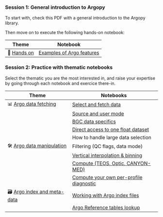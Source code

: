 
### Session 1: General introduction to Argopy

To start with, check this PDF with a general introduction to the Argopy library.

Then move on to execute the following hands-on notebook:

| Theme                             | Notebook                                                                       | 
|-----------------------------------|--------------------------------------------------------------------------------|
| 🚀 [Hands on](./hands-on) | [Examples of Argo features](./hands-on/argopy-getting-started.ipynb) |

### Session 2: Practice with thematic notebooks

Select the thematic you are the most interested in, and raise your expertise by going through each notebook and exercice there-in.

| Theme                                                            | Notebooks                                                                                            |
|------------------------------------------------------------------|------------------------------------------------------------------------------------------------------|
| 📊 [Argo data fetching](./argo-data-fetching)          | [Select and fetch data](./argo-data-fetching/select-and-fetch-data.ipynb)                            |
|                                                                  | [Source and user mode](./argo-data-fetching/fetching-options.ipynb)                                  |
|                                                                  | [BGC data specifics](./argo-data-fetching/bgc-specifics.ipynb)                                       |
|                                                                  | [Direct access to one float dataset](./argo-data-fetching/direct-access-to-float-dataset.ipynb)      |
|                                                                  | How to handle large data selection                                                                   |
| 🛠️ [Argo data manipulation](./argo-data-manipulation) | Filtering (QC flags, data mode)                                                                      |
|                                                                  | [Vertical interpolation & binning](./argo-data-manipulation/vertical-interpolation-and-binning.ipynb) |
|                                                                  | [Compute (TEOS, Optic, CANYON-MED)](./argo-data-manipulation/compute.ipynb)                          |
|                                                                  | [Compute your own per-profile diagnostic](./argo-data-manipulation/compute-custom.ipynb)             |
| 🗃️ [Argo index and meta-data](./argo-index-meta-data) | [Working with Argo index files](./argo-index-meta-data/working-with-argo-index.ipynb)                |
|                                                                  | [Argo Reference tables lookup](./argo-index-meta-data/argo-reference-tables.ipynb)                   |

